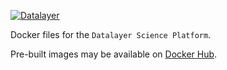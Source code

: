 [![Datalayer](https://docs.datalayer.io/logo/datalayer-25.svg)](https://datalayer.io)

Docker files for the `Datalayer Science Platform`.

Pre-built images may be available on [Docker Hub](https://hub.docker.com/u/datalayer).
